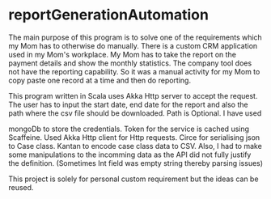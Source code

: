 # reportGenerationAutomation
The main purpose of this program is to solve one of the requirements which my Mom has to otherwise do manually. There is a custom CRM application used in my Mom's workplace. My Mom has to take the report on the payment details and show the monthly statistics. The company tool does not have the reporting capability. So it was a manual activity for my Mom to copy paste one record at a time and then do reporting.

This program written in Scala uses Akka Http server to accept the request. The user has to input the start date, end date for the report and also the path where the csv file should be downloaded. Path is Optional. I have used

mongoDb to store the credentials.
Token for the service is cached using Scaffeine.
Used Akka Http client for Http requests.
Circe for serialising json to Case class.
Kantan to encode case class data to CSV.
Also, I had to make some manipulations to the incomming data as the API did not fully justify the definition. (Sometimes Int field was empty string thereby parsing issues)

This project is solely for personal custom requirement but the ideas can be reused.
